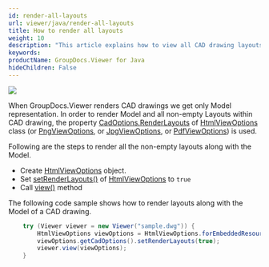 ```yaml
---
id: render-all-layouts
url: viewer/java/render-all-layouts
title: How to render all layouts
weight: 10
description: "This article explains how to view all CAD drawing layouts with GroupDocs.Viewer within your Java applications."
keywords: 
productName: GroupDocs.Viewer for Java
hideChildren: False
---
```

![](/viewer/java/images/render-all-layouts.jpg)

When GroupDocs.Viewer renders CAD drawings we get only Model representation. In order to render Model and all non-empty Layouts within CAD drawing, the property [CadOptions.RenderLayouts](https://reference.groupdocs.com/viewer/java/com.groupdocs.viewer.options/CadOptions#setRenderLayouts(boolean)) of [HtmlViewOptions](https://reference.groupdocs.com/viewer/java/com.groupdocs.viewer.options/HtmlViewOptions) class (or [PngViewOptions](https://reference.groupdocs.com/viewer/java/com.groupdocs.viewer.options/PngViewOptions), or [JpgViewOptions](https://reference.groupdocs.com/viewer/java/com.groupdocs.viewer.options/JpgViewOptions), or [PdfViewOptions](https://reference.groupdocs.com/viewer/java/com.groupdocs.viewer.options/PdfViewOptions)) is used.

Following are the steps to render all the non-empty layouts along with the Model.

* Create [HtmlViewOptions](https://reference.groupdocs.com/viewer/java/com.groupdocs.viewer.options/HtmlViewOptions) object.
* Set [setRenderLayouts()](https://reference.groupdocs.com/viewer/java/com.groupdocs.viewer.options/CadOptions#setRenderLayouts(boolean)) of [HtmlViewOptions](https://reference.groupdocs.com/viewer/java/com.groupdocs.viewer.options/HtmlViewOptions) to `true`
* Call [view()](https://reference.groupdocs.com/viewer/java/com.groupdocs.viewer/Viewer#view(com.groupdocs.viewer.options.ViewOptions)) method

The following code sample shows how to render layouts along with the Model of a CAD drawing.

```java
    try (Viewer viewer = new Viewer("sample.dwg")) {
        HtmlViewOptions viewOptions = HtmlViewOptions.forEmbeddedResources();
        viewOptions.getCadOptions().setRenderLayouts(true);
        viewer.view(viewOptions);
    }
```
